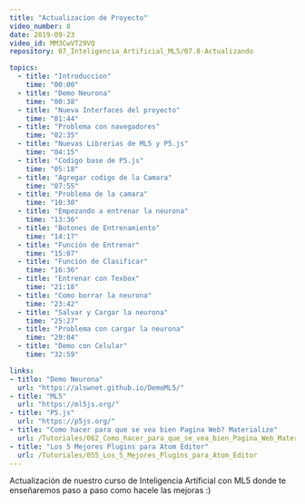```yaml
---
title: "Actualizacion de Proyecto"
video_number: 8
date: 2019-09-23
video_id: MM3CwVT29VQ
repository: 07_Inteligencia_Artificial_ML5/07.8-Actualizando

topics:
  - title: "Introduccion"
    time: "00:00"
  - title: "Demo Neurona"
    time: "00:38"
  - title: "Nueva Interfaces del proyecto"
    time: "01:44"
  - title: "Problema con navegadores"
    time: "02:35"
  - title: "Nuevas Librerias de ML5 y P5.js"
    time: "04:15"
  - title: "Codigo base de P5.js"
    time: "05:18"
  - title: "Agregar codigo de la Camara"
    time: "07:55"
  - title: "Problema de la camara"
    time: "10:30"
  - title: "Empezando a entrenar la neurona"
    time: "13:36"
  - title: "Botones de Entrenamiento"
    time: "14:17"
  - title: "Función de Entrenar"
    time: "15:07"
  - title: "Función de Clasificar"
    time: "16:36"
  - title: "Entrenar con Texbox"
    time: "21:18"
  - title: "Como borrar la neurona"
    time: "23:42"
  - title: "Salvar y Cargar la neurona"
    time: "25:27"
  - title: "Problema con cargar la neurona"
    time: "29:04"
  - title: "Demo con Celular"
    time: "32:59"

links:
- titlo: "Demo Neurona"
  url: "https://alswnet.github.io/DemoML5/"
- title: "ML5"
  url: "https://ml5js.org/"
- title: "P5.js"
  url: "https://p5js.org/"
- title: "Como hacer para que se vea bien Pagina Web? Materialize"
  url: /Tutoriales/062_Como_hacer_para_que_se_vea_bien_Pagina_Web_Materialize
- title: "Los 5 Mejores Plugins para Atom Editor"
  url: /Tutoriales/055_Los_5_Mejores_Plugins_para_Atom_Editor
---
```


Actualización de nuestro curso de Inteligencia Artificial con ML5 donde te enseñaremos paso a paso como hacele las mejoras :)
